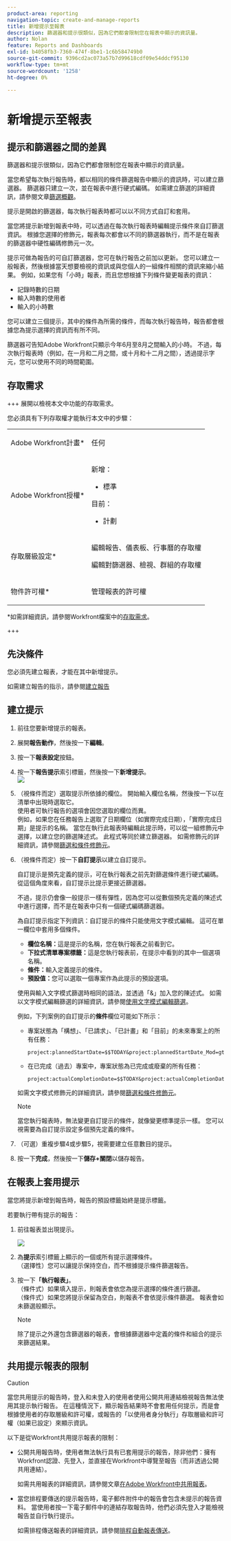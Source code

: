 ```yaml
---
product-area: reporting
navigation-topic: create-and-manage-reports
title: 新增提示至報表
description: 篩選器和提示很類似，因為它們都會限制您在報表中顯示的資訊量。
author: Nolan
feature: Reports and Dashboards
exl-id: b4058fb3-7360-474f-8be1-1c6b584749b0
source-git-commit: 9396cd2ac073a57b7d99618cdf09e54ddcf95130
workflow-type: tm+mt
source-wordcount: '1258'
ht-degree: 0%

---
```


# 新增提示至報表

<!-- Audited: 11/2024 -->

## 提示和篩選器之間的差異

篩選器和提示很類似，因為它們都會限制您在報表中顯示的資訊量。

當您希望每次執行報告時，都以相同的條件篩選報告中顯示的資訊時，可以建立篩選器。 篩選器只建立一次，並在報表中進行硬式編碼。 如需建立篩選的詳細資訊，請參閱文章[篩選概觀](../../../reports-and-dashboards/reports/reporting-elements/filters-overview.md)。

提示是開啟的篩選器，每次執行報表時都可以以不同方式自訂和套用。

當您將提示新增到報表中時，可以透過在每次執行報表時編輯提示條件來自訂篩選資訊。 根據您選擇的修飾元，報表每次都會以不同的篩選器執行，而不是在報表的篩選器中硬性編碼修飾元一次。

提示可做為報告的可自訂篩選器，您可在執行報告之前加以更新。 您可以建立一般報表，然後根據當天想要檢視的資訊或與您個人的一組條件相關的資訊來縮小結果。 例如，如果您有「小時」報表，而且您想根據下列條件變更報表的資訊：

* 記錄時數的日期
* 輸入時數的使用者
* 輸入的小時數

您可以建立三個提示，其中的條件為所需的條件，而每次執行報告時，報告都會根據您為提示選擇的資訊而有所不同。

篩選器可告知Adobe Workfront只顯示今年6月至8月之間輸入的小時。 不過，每次執行報表時（例如，在一月和二月之間，或十月和十二月之間），透過提示字元，您可以使用不同的時間範圍。

## 存取需求

+++ 展開以檢視本文中功能的存取需求。

您必須具有下列存取權才能執行本文中的步驟：

<table style="table-layout:auto"> 
 <col> 
 <col> 
 <tbody> 
  <tr> 
   <td role="rowheader">Adobe Workfront計畫*</td> 
   <td> <p>任何</p> </td> 
  </tr> 
  <tr> 
   <td role="rowheader">Adobe Workfront授權*</td> 
    <td> 
      <p>新增：</p>
         <ul>
         <li><p>標準</p></li>
         </ul>
      <p>目前：</p>
         <ul>
         <li><p>計劃</p></li>
         </ul>
   </td>
  </tr> 
  <tr> 
   <td role="rowheader">存取層級設定*</td> 
   <td> <p>編輯報告、儀表板、行事曆的存取權</p> <p>編輯對篩選器、檢視、群組的存取權</p></td> 
  </tr> 
  <tr> 
   <td role="rowheader">物件許可權*</td> 
   <td> <p>管理報表的許可權</p></td> 
  </tr> 
 </tbody> 
</table>

*如需詳細資訊，請參閱Workfront檔案中的[存取需求](/help/quicksilver/administration-and-setup/add-users/access-levels-and-object-permissions/access-level-requirements-in-documentation.md)。

+++

## 先決條件

您必須先建立報表，才能在其中新增提示。

如需建立報告的指示，請參閱[建立報告](../../../reports-and-dashboards/reports/creating-and-managing-reports/create-report.md)

## 建立提示

1. 前往您要新增提示的報表。
1. 展開&#x200B;**報告動作**，然後按一下&#x200B;**編輯**。

1. 按一下&#x200B;**報表設定**&#x200B;按鈕。
1. 按一下&#x200B;**報告提示**&#x200B;索引標籤，然後按一下&#x200B;**新增提示**。\
   ![](assets/create-report-prompt-tab.png)

1. （視條件而定）選取提示所依據的欄位。 開始輸入欄位名稱，然後按一下以在清單中出現時選取它。\
   使用者可執行報告的選項會因您選取的欄位而異。\
   例如，如果您在任務報告上選取了日期欄位（如實際完成日期），「實際完成日期」是提示的名稱。 當您在執行此報表時編輯此提示時，可以從一組修飾元中選擇，以建立您的篩選陳述式。 此程式等同於建立篩選器。 如需修飾元的詳細資訊，請參閱[篩選和條件修飾元](../../../reports-and-dashboards/reports/reporting-elements/filter-condition-modifiers.md)。

1. （視條件而定）按一下&#x200B;**自訂提示**&#x200B;以建立自訂提示。

   自訂提示是預先定義的提示，可在執行報表之前先對篩選條件進行硬式編碼。 從這個角度來看，自訂提示比提示更接近篩選器。

   不過，提示仍會像一般提示一樣有彈性，因為您可以從數個預先定義的陳述式中進行選擇，而不是在報表中只有一個硬式編碼篩選器。

   為自訂提示指定下列資訊：自訂提示的條件只能使用文字模式編輯。 這可在單一欄位中套用多個條件。

   * **欄位名稱：**&#x200B;這是提示的名稱，您在執行報表之前看到它。
   * **下拉式清單專案標籤：**&#x200B;這是您執行報表前，在提示中看到的其中一個選項名稱。
   * **條件：**&#x200B;輸入定義提示的條件。
   * **預設值：**&#x200B;您可以選取一個專案作為此提示的預設選項。

   使用與輸入文字模式篩選時相同的語法，並透過「&amp;」加入您的陳述式。 如需以文字模式編輯篩選的詳細資訊，請參閱[使用文字模式編輯篩選](../../../reports-and-dashboards/reports/text-mode/edit-text-mode-in-filter.md)。

   例如，下列案例的自訂提示的&#x200B;**條件**&#x200B;欄位可能如下所示：

   * 專案狀態為「構想」、「已請求」、「已計畫」和「目前」的未來專案上的所有任務：

     ```
     project:plannedStartDate=$$TODAY&project:plannedStartDate_Mod=gte&project:status=IDA,REQ,PLN,CUR&project:status_Mod=in
     ```

   * 在已完成（過去）專案中，專案狀態為已完成或廢棄的所有任務：

     ```
     project:actualCompletionDate=$$TODAY&project:actualCompletionDate_Mod=lte&project:status=CPL,DED&project:status_Mod=in
     ```

   如需文字模式修飾元的詳細資訊，請參閱[篩選和條件修飾元](../../../reports-and-dashboards/reports/reporting-elements/filter-condition-modifiers.md)。

   >[!NOTE]
   >
   >當您執行報表時，無法變更自訂提示的條件，就像變更標準提示一樣。 您可以視需要為自訂提示設定多個預先定義的條件。

1. （可選）重複步驟4或步驟5，視需要建立任意數目的提示。
1. 按一下&#x200B;**完成**，然後按一下&#x200B;**儲存+關閉**&#x200B;以儲存報告。

## 在報表上套用提示

當您將提示新增到報告時，報告的預設標籤始終是提示標籤。

若要執行帶有提示的報告：

1. 前往報表並出現提示。

   ![](assets/run-report-prompts.png)

1. 為&#x200B;**提示**&#x200B;索引標籤上顯示的一個或所有提示選擇條件。\
   （選擇性）您可以讓提示保持空白，而不根據提示條件篩選報告。

1. 按一下&#x200B;**「執行報表」**。\
   （條件式）如果填入提示，則報表會依您為提示選擇的條件進行篩選。\
   （條件式）如果您將提示保留為空白，則報表不會依提示條件篩選。 報表會如未篩選般顯示。

   >[!NOTE]
   >
   >除了提示之外還包含篩選器的報表，會根據篩選器中定義的條件和組合的提示來篩選結果。

## 共用提示報表的限制

>[!CAUTION]
>
>當您共用提示的報告時，登入和未登入的使用者使用公開共用連結檢視報告無法使用其提示執行報告。 在這種情況下，顯示報告結果時不會套用任何提示，而是會根據使用者的存取層級和許可權，或報告的「以使用者身分執行」存取層級和許可權（如果已設定）來顯示資訊。

以下是從Workfront共用提示報表的限制：

* 公開共用報告時，使用者無法執行具有已套用提示的報告，除非他們：擁有Workfront認證、先登入，並直接在Workfront中導覽至報告（而非透過公開共用連結）。

  如需共用報表的詳細資訊，請參閱文章[在Adobe Workfront中共用報表](../../../reports-and-dashboards/reports/creating-and-managing-reports/share-report.md)。

* 當您排程要傳送的提示報告時，電子郵件附件中的報告會包含未提示的報告資料。 當使用者按一下電子郵件中的連結存取報告時，他們必須先登入才能檢視報告並自行執行提示。

  如需排程傳送報表的詳細資訊，請參閱[排程自動報表傳送](../../../reports-and-dashboards/reports/creating-and-managing-reports/set-up-automatic-report-delivery.md)。
